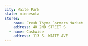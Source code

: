 ```yaml
---
city: Waite Park
state: minnesota
stores:
  - name: Fresh Thyme Farmers Market
    address: 40 2ND STREET S
  - name: Cashwise
    address: 113 S. WAITE AVE
---
```

